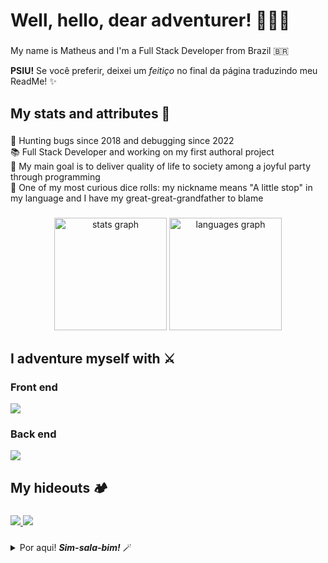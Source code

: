 <h1 align="left">Well, hello, dear adventurer! 👋🧙🏻‍</h1>

###

<p align="left">My name is Matheus and I'm a Full Stack Developer from Brazil 🇧🇷</p>
<p align="left"><strong>PSIU!</strong> Se você preferir, deixei um <i>feitiço</i> no final da página traduzindo meu ReadMe! ✨</p>

###

<h2 align="left">My stats and attributes 🧮</h2>

###

<p align="left">
  🏹 Hunting bugs since 2018 and debugging since 2022<br>
  📚 Full Stack Developer and working on my first authoral project<br>
  🎯 My main goal is to deliver quality of life to society among a joyful party through programming<br>
  🎲 One of my most curious dice rolls: my nickname means "A little stop" in my language and I have my great-great-grandfather to blame
</p>

###

<div align="center">
  <img src="https://github-readme-stats.vercel.app/api?hide_title=true&hide_rank=false&show_icons=true&include_all_commits=true&count_private=true&disable_animations=false&theme=dracula&locale=en&hide_border=true&username=mmparadinha" height="180" alt="stats graph"  />
  <img src="https://github-readme-stats.vercel.app/api/top-langs?locale=en&hide_title=true&layout=compact&card_width=320&langs_count=10&theme=dracula&hide_border=true&username=mmparadinha" height="180" alt="languages graph"  />
</div>

###

<h2 align="left">I adventure myself with ⚔️</h2>

###

<h3 align="left">Front end</h3>

<div align="left">
  <img src="https://skillicons.dev/icons?i=react,js,express,styledcomponents,html,css" />      
</div>

<h3 align="left">Back end</h3>

<div align="left">
  <img src="https://skillicons.dev/icons?i=nodejs,ts,mongodb,postgres,redis,docker,aws" />      
</div>

###

<h2 align="left">My hideouts 🏕️</h2>

###

<div align="left">
  <a href="https://www.linkedin.com/in/mmparadinha/" target="_blank" rel="noopener noreferrer">
    <img src="https://img.shields.io/badge/LinkedIn-0077B5?style=for-the-badge&logo=linkedin&logoColor=white"/>
  </a>
  
  <a href="mailto:matheusmparadinha@gmail.com" target="_blank" rel="noopener noreferrer">
    <img src="https://img.shields.io/badge/Gmail-D14836?style=for-the-badge&logo=gmail&logoColor=white"/>
  </a>
</div>

###

<details>
  <summary>Por aqui! <strong><i>Sim-sala-bim!</i></strong> 🪄</summary>
  
<h1 align="left">Bem, olá, caro aventureirx! 👋🧙🏻‍</h1>

###

<p align="left">Me chamo Matheus e sou um Desenvolvedor Full Stack do Brasil 🇧🇷</p>

###

<h2 align="left">Meus status e atributos 🧮</h2>

###

<p align="left">
  🏹 Caçando bugs desde 2018 e resolvendo desde 2022<br>
  📚 Desenvolvedor Full Stack e trabalhando no meu primeiro projeto autoral<br>
  🎯 Meu objetivo principal é entregar qualidade de vida para a sociedade junto de um grupo entusiasmado por meio da programação<br>
  🎲 Um dos meus atributos mais curiosos: sim, é sobrenome mesmo e a culpa é do meu tataravô
</p>

###

<div align="center">
  <img src="https://github-readme-stats.vercel.app/api?hide_title=true&hide_rank=false&show_icons=true&include_all_commits=true&count_private=true&disable_animations=false&theme=dracula&locale=pt-br&hide_border=true&username=mmparadinha" height="180" alt="stats graph"  />
  <img src="https://github-readme-stats.vercel.app/api/top-langs?locale=pt-br&hide_title=true&layout=compact&card_width=320&langs_count=10&theme=dracula&hide_border=true&username=mmparadinha" height="180" alt="languages graph"  />
</div>

###

<h2 align="left">Eu me aventuro com ⚔️</h2>

###

<h3 align="left">Front end</h3>

<div align="left">
  <img src="https://skillicons.dev/icons?i=react,js,express,styledcomponents,html,css" />      
</div>

<h3 align="left">Back end</h3>

<div align="left">
  <img src="https://skillicons.dev/icons?i=nodejs,ts,mongodb,postgres,redis,docker,aws" />      
</div>

###

<h2 align="left">Meus esconderijos 🏕️</h2>

###

<div align="left">
  <a href="https://www.linkedin.com/in/mmparadinha/" target="_blank" rel="noopener noreferrer">
    <img src="https://img.shields.io/badge/LinkedIn-0077B5?style=for-the-badge&logo=linkedin&logoColor=white"/>
  </a>
  
  <a href="mailto:matheusmparadinha@gmail.com" target="_blank" rel="noopener noreferrer">
    <img src="https://img.shields.io/badge/Gmail-D14836?style=for-the-badge&logo=gmail&logoColor=white"/>
  </a>
</div>

###
  </details>
